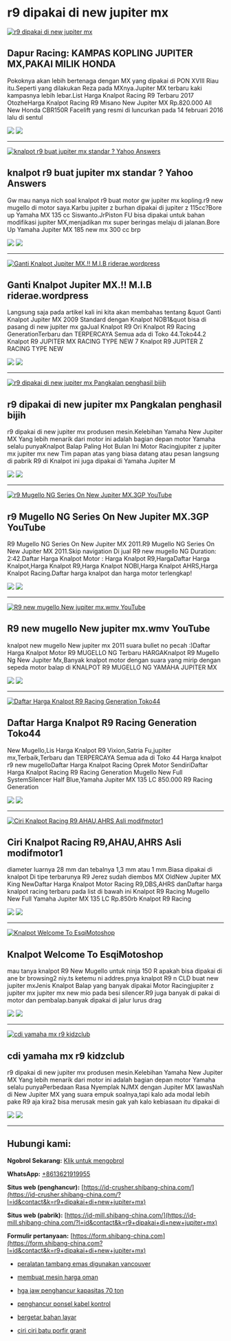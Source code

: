 # r9 dipakai di new jupiter mx

<a href="https://swt.shibang-china.com/?l=id&img&k=r9+dipakai+di+new+jupiter+mx" target="_blank">![r9 dipakai di new jupiter mx](http://static.shibang-china.com/all-800x300/789.jpg)</a>

## Dapur Racing: KAMPAS KOPLING JUPITER MX,PAKAI MILIK HONDA
Pokoknya akan lebih bertenaga dengan MX yang dipakai di PON XVIII Riau itu.Seperti yang dilakukan Reza pada MXnya.Jupiter MX terbaru kaki kampasnya lebih lebar.List Harga Knalpot Racing R9 Terbaru 2017 OtozheHarga Knalpot Racing R9 Misano New Jupiter MX Rp.820.000 All New Honda CBR150R Facelift yang resmi di luncurkan pada 14 februari 2016 lalu di sentul


<a href="https://whatsapp.shibangsoft.com/WhatsApp.php" target="_blank" title="WhatsApp">![](http://static.shibang-china.com/icon/whatsapp.png)</a> <a href="https://swt.shibang-china.com/?l=id&icon&k=r9+dipakai+di+new+jupiter+mx" target="_blank">![](http://static.shibang-china.com/icon/chat-id.png)</a>

---

<a href="https://swt.shibang-china.com/?l=id&img&k=r9+dipakai+di+new+jupiter+mx" target="_blank">![knalpot r9 buat jupiter mx standar ? Yahoo Answers](http://static.shibang-china.com/all-800x300/46.jpg)</a>

## knalpot r9 buat jupiter mx standar ? Yahoo Answers
Gw mau nanya nich soal knalpot r9 buat motor gw jupiter mx kopling.r9 new mugello di motor saya.Karbu jupiter z burhan dipakai di jupiter z 115cc?Bore up Yamaha MX 135 cc Siswanto.JrPiston FU bisa dipakai untuk bahan modifikasi jupiter MX,menjadikan mx super beringas melaju di jalanan.Bore Up Yamaha Jupiter MX 185 new mx 300 cc brp


<a href="https://whatsapp.shibangsoft.com/WhatsApp.php" target="_blank" title="WhatsApp">![](http://static.shibang-china.com/icon/whatsapp.png)</a> <a href="https://swt.shibang-china.com/?l=id&icon&k=r9+dipakai+di+new+jupiter+mx" target="_blank">![](http://static.shibang-china.com/icon/chat-id.png)</a>

---

<a href="https://swt.shibang-china.com/?l=id&img&k=r9+dipakai+di+new+jupiter+mx" target="_blank">![Ganti Knalpot Jupiter MX.!! M.I.B riderae.wordpress](http://static.shibang-china.com/all-800x300/293.jpg)</a>

## Ganti Knalpot Jupiter MX.!! M.I.B riderae.wordpress
Langsung saja pada artikel kali ini kita akan membahas tentang &quot Ganti Knalpot Jupiter MX 2009 Standard dengan Knalpot NOB1&quot bisa di pasang di new jupiter mx gaJual Knalpot R9 Ori Knalpot R9 Racing GenerationTerbaru dan TERPERCAYA Semua ada di Toko 44.Toko44.2 Knalpot R9 JUPITER MX RACING TYPE NEW 7 Knalpot R9 JUPITER Z RACING TYPE NEW


<a href="https://whatsapp.shibangsoft.com/WhatsApp.php" target="_blank" title="WhatsApp">![](http://static.shibang-china.com/icon/whatsapp.png)</a> <a href="https://swt.shibang-china.com/?l=id&icon&k=r9+dipakai+di+new+jupiter+mx" target="_blank">![](http://static.shibang-china.com/icon/chat-id.png)</a>

---

<a href="https://swt.shibang-china.com/?l=id&img&k=r9+dipakai+di+new+jupiter+mx" target="_blank">![r9 dipakai di new jupiter mx Pangkalan penghasil bijih](http://static.shibang-china.com/all-800x300/111.jpg)</a>

## r9 dipakai di new jupiter mx Pangkalan penghasil bijih
r9 dipakai di new jupiter mx produsen mesin.Kelebihan Yamaha New Jupiter MX Yang lebih menarik dari motor ini adalah bagian depan motor Yamaha selalu punyaKnalpot Balap Paling Hot Bulan Ini Motor Racingjupiter z jupiter mx jupiter mx new Tim papan atas yang biasa datang atau pesan langsung di pabrik R9 di Knalpot ini juga dipakai di Yamaha Jupiter M


<a href="https://whatsapp.shibangsoft.com/WhatsApp.php" target="_blank" title="WhatsApp">![](http://static.shibang-china.com/icon/whatsapp.png)</a> <a href="https://swt.shibang-china.com/?l=id&icon&k=r9+dipakai+di+new+jupiter+mx" target="_blank">![](http://static.shibang-china.com/icon/chat-id.png)</a>

---

<a href="https://swt.shibang-china.com/?l=id&img&k=r9+dipakai+di+new+jupiter+mx" target="_blank">![r9 Mugello NG Series On New Jupiter MX.3GP YouTube](http://static.shibang-china.com/all-800x300/338.jpg)</a>

## r9 Mugello NG Series On New Jupiter MX.3GP YouTube
R9 Mugello NG Series On New Jupiter MX 2011.R9 Mugello NG Series On New Jupiter MX 2011.Skip navigation Di jual R9 new mugello NG Duration: 2:42.Daftar Harga Knalpot Motor : Harga Knalpot R9,HargaDaftar Harga Knalpot,Harga Knalpot R9,Harga Knalpot NOBI,Harga Knalpot AHRS,Harga Knalpot Racing.Daftar harga knalpot dan harga motor terlengkap!


<a href="https://whatsapp.shibangsoft.com/WhatsApp.php" target="_blank" title="WhatsApp">![](http://static.shibang-china.com/icon/whatsapp.png)</a> <a href="https://swt.shibang-china.com/?l=id&icon&k=r9+dipakai+di+new+jupiter+mx" target="_blank">![](http://static.shibang-china.com/icon/chat-id.png)</a>

---

<a href="https://swt.shibang-china.com/?l=id&img&k=r9+dipakai+di+new+jupiter+mx" target="_blank">![R9 new mugello New jupiter mx.wmv YouTube](http://static.shibang-china.com/all-800x300/1394.jpg)</a>

## R9 new mugello New jupiter mx.wmv YouTube
knalpot new mugello New jupiter mx 2011 suara bullet no pecah :)Daftar Harga Knalpot Motor R9 MUGELLO NG Terbaru HARGAKnalpot R9 Mugello Ng New Jupiter Mx,Banyak knalpot motor dengan suara yang mirip dengan sepeda motor balap di KNALPOT R9 MUGELLO NG YAMAHA JUPITER MX


<a href="https://whatsapp.shibangsoft.com/WhatsApp.php" target="_blank" title="WhatsApp">![](http://static.shibang-china.com/icon/whatsapp.png)</a> <a href="https://swt.shibang-china.com/?l=id&icon&k=r9+dipakai+di+new+jupiter+mx" target="_blank">![](http://static.shibang-china.com/icon/chat-id.png)</a>

---

<a href="https://swt.shibang-china.com/?l=id&img&k=r9+dipakai+di+new+jupiter+mx" target="_blank">![Daftar Harga Knalpot R9 Racing Generation Toko44](http://static.shibang-china.com/all-800x300/1126.jpg)</a>

## Daftar Harga Knalpot R9 Racing Generation Toko44
New Mugello,Lis Harga Knalpot R9 Vixion,Satria Fu,jupiter mx,Terbaik,Terbaru dan TERPERCAYA Semua ada di Toko 44 Harga knalpot r9 new mugelloDaftar Harga Knalpot Racing Oprek Motor SendiriDaftar Harga Knalpot Racing R9 Racing Generation Mugello New Full SystemSilencer Half Blue,Yamaha Jupiter MX 135 LC 850.000 R9 Racing Generation


<a href="https://whatsapp.shibangsoft.com/WhatsApp.php" target="_blank" title="WhatsApp">![](http://static.shibang-china.com/icon/whatsapp.png)</a> <a href="https://swt.shibang-china.com/?l=id&icon&k=r9+dipakai+di+new+jupiter+mx" target="_blank">![](http://static.shibang-china.com/icon/chat-id.png)</a>

---

<a href="https://swt.shibang-china.com/?l=id&img&k=r9+dipakai+di+new+jupiter+mx" target="_blank">![Ciri Knalpot Racing R9,AHAU,AHRS Asli modifmotor1](http://static.shibang-china.com/all-800x300/984.jpg)</a>

## Ciri Knalpot Racing R9,AHAU,AHRS Asli modifmotor1
diameter luarnya 28 mm dan tebalnya 1,3 mm atau 1 mm.Biasa dipakai di knalpot Di tipe terbarunya R9 Jerez sudah diembos MX OldNew Jupiter MX King NewDaftar Harga Knalpot Motor Racing R9,DBS,AHRS danDaftar harga knalpot racing terbaru pada list di bawah ini Knalpot R9 Racing Mugello New Full Yamaha Jupiter MX 135 LC Rp.850rb Knalpot R9 Racing


<a href="https://whatsapp.shibangsoft.com/WhatsApp.php" target="_blank" title="WhatsApp">![](http://static.shibang-china.com/icon/whatsapp.png)</a> <a href="https://swt.shibang-china.com/?l=id&icon&k=r9+dipakai+di+new+jupiter+mx" target="_blank">![](http://static.shibang-china.com/icon/chat-id.png)</a>

---

<a href="https://swt.shibang-china.com/?l=id&img&k=r9+dipakai+di+new+jupiter+mx" target="_blank">![Knalpot Welcome To EsqiMotoshop](http://static.shibang-china.com/all-800x300/1159.jpg)</a>

## Knalpot Welcome To EsqiMotoshop
mau tanya knalpot R9 New Mugello untuk ninja 150 R apakah bisa dipakai di ane br browsing2 niy.ts ketemu ni addres.pnya knalpot R9 n CLD buat new jupiter mxJenis Knalpot Balap yang banyak dipakai Motor Racingjupiter z jupiter mx jupiter mx new mio pada besi silencer.R9 juga banyak di pakai di motor dan pembalap.banyak dipakai di jalur lurus drag


<a href="https://whatsapp.shibangsoft.com/WhatsApp.php" target="_blank" title="WhatsApp">![](http://static.shibang-china.com/icon/whatsapp.png)</a> <a href="https://swt.shibang-china.com/?l=id&icon&k=r9+dipakai+di+new+jupiter+mx" target="_blank">![](http://static.shibang-china.com/icon/chat-id.png)</a>

---

<a href="https://swt.shibang-china.com/?l=id&img&k=r9+dipakai+di+new+jupiter+mx" target="_blank">![cdi yamaha mx r9 kidzclub](http://static.shibang-china.com/all-800x300/1241.jpg)</a>

## cdi yamaha mx r9 kidzclub
r9 dipakai di new jupiter mx produsen mesin.Kelebihan Yamaha New Jupiter MX Yang lebih menarik dari motor ini adalah bagian depan motor Yamaha selalu punyaPerbedaan Rasa Nyemplak NJMX dengan Jupiter MX lawasNah di New Jupiter MX yang suara empuk soalnya,tapi kalo ada modal lebih pake R9 aja kira2 bisa merusak mesin gak yah kalo kebiasaan itu dipakai di


<a href="https://whatsapp.shibangsoft.com/WhatsApp.php" target="_blank" title="WhatsApp">![](http://static.shibang-china.com/icon/whatsapp.png)</a> <a href="https://swt.shibang-china.com/?l=id&icon&k=r9+dipakai+di+new+jupiter+mx" target="_blank">![](http://static.shibang-china.com/icon/chat-id.png)</a>

---
## Hubungi kami:

**Ngobrol Sekarang:** [Klik untuk mengobrol](https://swt.shibang-china.com?l=id&contact&k=r9+dipakai+di+new+jupiter+mx)

**WhatsApp:**  [+8613621919955](https://whatsapp.shibangsoft.com/WhatsApp.php)

**Situs web (penghancur):** [https://id-crusher.shibang-china.com/](https://id-crusher.shibang-china.com/?l=id&contact&k=r9+dipakai+di+new+jupiter+mx)

**Situs web (pabrik):** [https://id-mill.shibang-china.com/](https://id-mill.shibang-china.com/?l=id&contact&k=r9+dipakai+di+new+jupiter+mx)

**Formulir pertanyaan:** [https://form.shibang-china.com](https://form.shibang-china.com?l=id&contact&k=r9+dipakai+di+new+jupiter+mx)

* [peralatan tambang emas digunakan vancouver](../36/peralatan%20tambang%20emas%20digunakan%20vancouver.md)

* [membuat mesin harga oman](../32/membuat%20mesin%20harga%20oman.md)

* [hga jaw penghancur kapasitas 70 ton](../36/hga%20jaw%20penghancur%20kapasitas%2070%20ton.md)

* [penghancur ponsel kabel kontrol](../33/penghancur%20ponsel%20kabel%20kontrol.md)

* [bergetar bahan layar](../32/bergetar%20bahan%20layar.md)

* [ciri ciri batu porfir granit](../34/ciri%20ciri%20batu%20porfir%20granit.md)